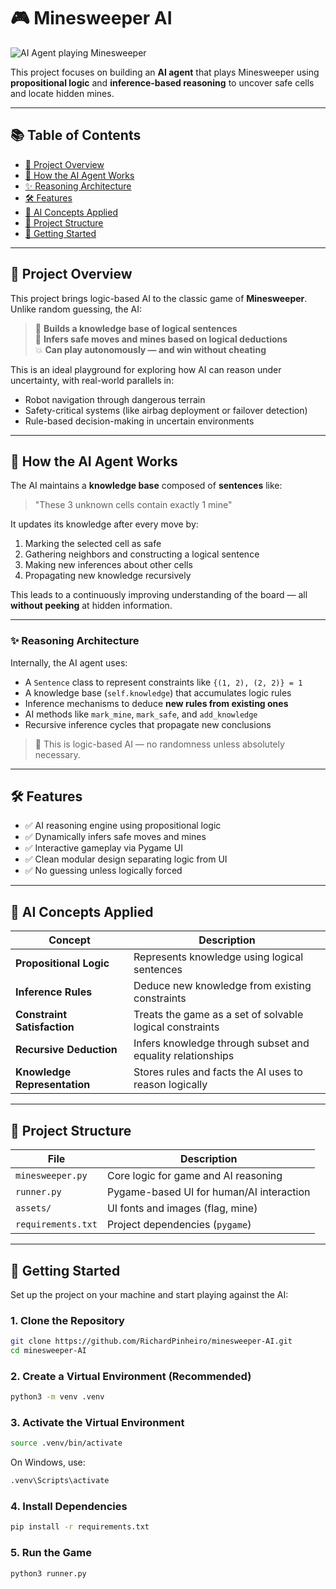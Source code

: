 # 🎮 Minesweeper AI

![AI Agent playing Minesweeper](assets/images/screenshot.png)

This project focuses on building an **AI agent** that plays Minesweeper using **propositional logic** and **inference-based reasoning** to uncover safe cells and locate hidden mines.

---

## 📚 Table of Contents

- [🧠 Project Overview](#-project-overview)
- [🧠 How the AI Agent Works](#-how-the-ai-agent-works)
- [✨ Reasoning Architecture](#-reasoning-architecture)
- [🛠️ Features](#-features)
- [🧪 AI Concepts Applied](#-ai-concepts-applied)
- [📁 Project Structure](#-project-structure)
- [🚀 Getting Started](#-getting-started)

---

## 🧠 Project Overview

This project brings logic-based AI to the classic game of **Minesweeper**. Unlike random guessing, the AI:

> 🧠 **Builds a knowledge base of logical sentences**  
> 🎯 **Infers safe moves and mines based on logical deductions**  
> 💥 **Can play autonomously — and win without cheating**

This is an ideal playground for exploring how AI can reason under uncertainty, with real-world parallels in:

- Robot navigation through dangerous terrain  
- Safety-critical systems (like airbag deployment or failover detection)  
- Rule-based decision-making in uncertain environments

---

## 🧠 How the AI Agent Works

The AI maintains a **knowledge base** composed of **sentences** like:

> "These 3 unknown cells contain exactly 1 mine"

It updates its knowledge after every move by:

1. Marking the selected cell as safe
2. Gathering neighbors and constructing a logical sentence
3. Making new inferences about other cells
4. Propagating new knowledge recursively

This leads to a continuously improving understanding of the board — all **without peeking** at hidden information.

---

### ✨ Reasoning Architecture

Internally, the AI agent uses:

- A `Sentence` class to represent constraints like `{(1, 2), (2, 2)} = 1`
- A knowledge base (`self.knowledge`) that accumulates logic rules
- Inference mechanisms to deduce **new rules from existing ones**
- AI methods like `mark_mine`, `mark_safe`, and `add_knowledge`
- Recursive inference cycles that propagate new conclusions

> 🧠 This is logic-based AI — no randomness unless absolutely necessary.

---

## 🛠️ Features

- ✅ AI reasoning engine using propositional logic  
- ✅ Dynamically infers safe moves and mines  
- ✅ Interactive gameplay via Pygame UI  
- ✅ Clean modular design separating logic from UI  
- ✅ No guessing unless logically forced

---

## 🧪 AI Concepts Applied

| Concept                    | Description                                                  |
|----------------------------|--------------------------------------------------------------|
| **Propositional Logic**    | Represents knowledge using logical sentences                 |
| **Inference Rules**        | Deduce new knowledge from existing constraints               |
| **Constraint Satisfaction**| Treats the game as a set of solvable logical constraints     |
| **Recursive Deduction**    | Infers knowledge through subset and equality relationships   |
| **Knowledge Representation**| Stores rules and facts the AI uses to reason logically     |

---

## 📁 Project Structure

| File              | Description                                    |
|-------------------|------------------------------------------------|
| `minesweeper.py`  | Core logic for game and AI reasoning           |
| `runner.py`       | Pygame-based UI for human/AI interaction       |
| `assets/`         | UI fonts and images (flag, mine)               |
| `requirements.txt`| Project dependencies (`pygame`)                |

---

## 🚀 Getting Started

Set up the project on your machine and start playing against the AI:

### 1. Clone the Repository

```bash
git clone https://github.com/RichardPinheiro/minesweeper-AI.git
cd minesweeper-AI
```

### 2. Create a Virtual Environment (Recommended)

```bash
python3 -m venv .venv
```

### 3. Activate the Virtual Environment

```bash
source .venv/bin/activate
```
On Windows, use:
```bash
.venv\Scripts\activate
```

### 4. Install Dependencies

```bash
pip install -r requirements.txt
```

### 5. Run the Game

```bash
python3 runner.py
```